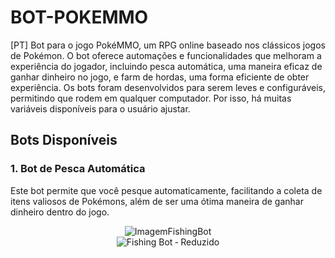 # BOT-POKEMMO

[PT] Bot para o jogo PokéMMO, um RPG online baseado nos clássicos jogos de Pokémon. O bot oferece automações e funcionalidades que melhoram a experiência do jogador, incluindo pesca automática, uma maneira eficaz de ganhar dinheiro no jogo, e farm de hordas, uma forma eficiente de obter experiência. Os bots foram desenvolvidos para serem leves e configuráveis, permitindo que rodem em qualquer computador. Por isso, há muitas variáveis disponíveis para o usuário ajustar.

## Bots Disponíveis

### 1. Bot de Pesca Automática
Este bot permite que você pesque automaticamente, facilitando a coleta de itens valiosos de Pokémons, além de ser uma ótima maneira de ganhar dinheiro dentro do jogo.

<div align="center">
  <img src="https://github.com/RyanMazzeu/BOT-POKEMMO/assets/104333277/5e7d571d-9928-4e77-a807-3c98391c1ba2" alt="ImagemFishingBot">
</div>

<div align="center">
  <img src="https://github.com/RyanMazzeu/BOT-POKEMMO/assets/104333277/32b7d378-53b5-4a9e-990d-0bbe2492eac9" alt="Fishing Bot ‐ Reduzido">
</div>

